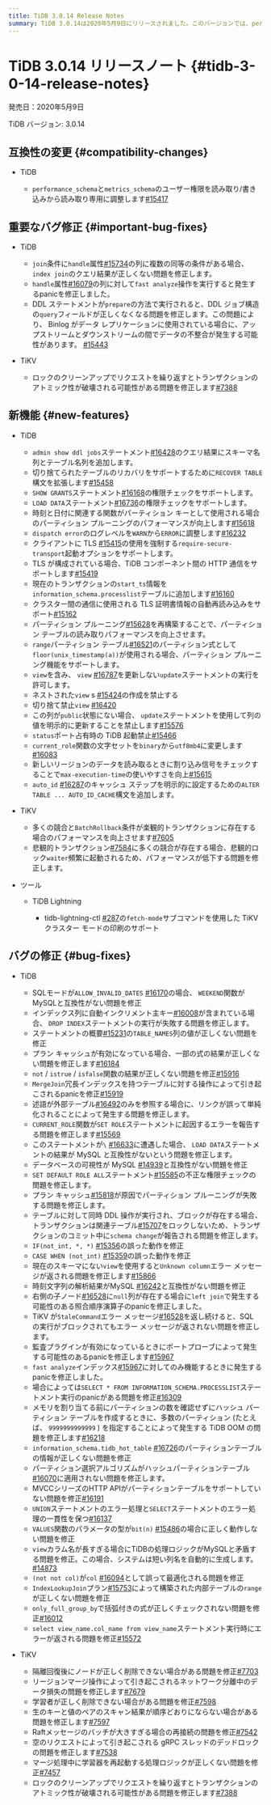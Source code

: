 ```yaml
---
title: TiDB 3.0.14 Release Notes
summary: TiDB 3.0.14は2020年5月9日にリリースされました。このバージョンでは、performance_schemaとmetrics_schemaのユーザー権限が読み取り専用に調整され、重要なバグが修正されました。さらに、新機能が追加され、バグも修正されています。TiKVにも多くの修正が含まれています。
---
```


# TiDB 3.0.14 リリースノート {#tidb-3-0-14-release-notes}

発売日：2020年5月9日

TiDB バージョン: 3.0.14

## 互換性の変更 {#compatibility-changes}

-   TiDB

    -   `performance_schema`と`metrics_schema`のユーザー権限を読み取り/書き込みから読み取り専用に調整します[#15417](https://github.com/pingcap/tidb/pull/15417)

## 重要なバグ修正 {#important-bug-fixes}

-   TiDB

    -   `join`条件に`handle`属性[#15734](https://github.com/pingcap/tidb/pull/15734)の列に複数の同等の条件がある場合、 `index join`のクエリ結果が正しくない問題を修正します。
    -   `handle`属性[#16079](https://github.com/pingcap/tidb/pull/16079)の列に対して`fast analyze`操作を実行すると発生するpanicを修正しました。
    -   DDL ステートメントが`prepare`の方法で実行されると、DDL ジョブ構造の`query`フィールドが正しくなくなる問題を修正します。この問題により、 Binlog がデータ レプリケーションに使用されている場合に、アップストリームとダウンストリームの間でデータの不整合が発生する可能性があります。 [#15443](https://github.com/pingcap/tidb/pull/15443)

-   TiKV

    -   ロックのクリーンアップでリクエストを繰り返すとトランザクションのアトミック性が破壊される可能性がある問題を修正します[#7388](https://github.com/tikv/tikv/pull/7388)

## 新機能 {#new-features}

-   TiDB

    -   `admin show ddl jobs`ステートメント[#16428](https://github.com/pingcap/tidb/pull/16428)のクエリ結果にスキーマ名列とテーブル名列を追加します。
    -   切り捨てられたテーブルのリカバリをサポートするために`RECOVER TABLE`構文を拡張します[#15458](https://github.com/pingcap/tidb/pull/15458)
    -   `SHOW GRANTS`ステートメント[#16168](https://github.com/pingcap/tidb/pull/16168)の権限チェックをサポートします。
    -   `LOAD DATA`ステートメント[#16736](https://github.com/pingcap/tidb/pull/16736)の権限チェックをサポートします。
    -   時刻と日付に関連する関数がパーティション キーとして使用される場合のパーティション プルーニングのパフォーマンスが向上します[#15618](https://github.com/pingcap/tidb/pull/15618)
    -   `dispatch error`のログレベルを`WARN`から`ERROR`に調整します[#16232](https://github.com/pingcap/tidb/pull/16232)
    -   クライアントに TLS [#15415](https://github.com/pingcap/tidb/pull/15415)の使用を強制する`require-secure-transport`起動オプションをサポートします。
    -   TLS が構成されている場合、TiDB コンポーネント間の HTTP 通信をサポートします[#15419](https://github.com/pingcap/tidb/pull/15419)
    -   現在のトランザクションの`start_ts`情報を`information_schema.processlist`テーブルに追加します[#16160](https://github.com/pingcap/tidb/pull/16160)
    -   クラスター間の通信に使用される TLS 証明書情報の自動再読み込みをサポート[#15162](https://github.com/pingcap/tidb/pull/15162)
    -   パーティション プルーニング[#15628](https://github.com/pingcap/tidb/pull/15628)を再構築することで、パーティション テーブルの読み取りパフォーマンスを向上させます。
    -   `range`パーティション テーブル[#16521](https://github.com/pingcap/tidb/pull/16521)のパーティション式として`floor(unix_timestamp(a))`が使用される場合、パーティション プルーニング機能をサポートします。
    -   `view`を含み、 `view` [#16787](https://github.com/pingcap/tidb/pull/16787)を更新しない`update`ステートメントの実行を許可します。
    -   ネストされた`view` s [#15424](https://github.com/pingcap/tidb/pull/15424)の作成を禁止する
    -   切り捨て禁止`view` [#16420](https://github.com/pingcap/tidb/pull/16420)
    -   この列が`public`状態にない場合、 `update`ステートメントを使用して列の値を明示的に更新することを禁止します[#15576](https://github.com/pingcap/tidb/pull/15576)
    -   `status`ポート占有時の TiDB 起動禁止[#15466](https://github.com/pingcap/tidb/pull/15466)
    -   `current_role`関数の文字セットを`binary`から`utf8mb4`に変更します[#16083](https://github.com/pingcap/tidb/pull/16083)
    -   新しいリージョンのデータを読み取るときに割り込み信号をチェックすることで`max-execution-time`の使いやすさを向上[#15615](https://github.com/pingcap/tidb/pull/15615)
    -   `auto_id` [#16287](https://github.com/pingcap/tidb/pull/16287)のキャッシュ ステップを明示的に設定するための`ALTER TABLE ... AUTO_ID_CACHE`構文を追加します。

-   TiKV

    -   多くの競合と`BatchRollback`条件が楽観的トランザクションに存在する場合のパフォーマンスを向上させます[#7605](https://github.com/tikv/tikv/pull/7605)
    -   悲観的トランザクション[#7584](https://github.com/tikv/tikv/pull/7584)に多くの競合が存在する場合、悲観的ロック`waiter`頻繁に起動されるため、パフォーマンスが低下する問題を修正します。

-   ツール

    -   TiDB Lightning

        -   tidb-lightning-ctl [#287](https://github.com/pingcap/tidb-lightning/pull/287)の`fetch-mode`サブコマンドを使用した TiKV クラスター モードの印刷のサポート

## バグの修正 {#bug-fixes}

-   TiDB

    -   SQLモードが`ALLOW_INVALID_DATES` [#16170](https://github.com/pingcap/tidb/pull/16170)の場合、 `WEEKEND`関数がMySQLと互換性がない問題を修正
    -   インデックス列に自動インクリメント主キー[#16008](https://github.com/pingcap/tidb/pull/16008)が含まれている場合、 `DROP INDEX`ステートメントの実行が失敗する問題を修正します。
    -   ステートメントの概要[#15231](https://github.com/pingcap/tidb/pull/15231)の`TABLE_NAMES`列の値が正しくない問題を修正
    -   プラン キャッシュが有効になっている場合、一部の式の結果が正しくない問題を修正します[#16184](https://github.com/pingcap/tidb/pull/16184)
    -   `not` / `istrue` / `isfalse`関数の結果が正しくない問題を修正[#15916](https://github.com/pingcap/tidb/pull/15916)
    -   `MergeJoin`冗長インデックスを持つテーブルに対する操作によって引き起こされるpanicを修正[#15919](https://github.com/pingcap/tidb/pull/15919)
    -   述語が外部テーブル[#16492](https://github.com/pingcap/tidb/pull/16492)のみを参照する場合に、リンクが誤って単純化されることによって発生する問題を修正します。
    -   `CURRENT_ROLE`関数が`SET ROLE`ステートメントに起因するエラーを報告する問題を修正します[#15569](https://github.com/pingcap/tidb/pull/15569)
    -   このステートメントが`\` [#16633](https://github.com/pingcap/tidb/pull/16633)に遭遇した場合、 `LOAD DATA`ステートメントの結果が MySQL と互換性がないという問題を修正します。
    -   データベースの可視性が MySQL [#14939](https://github.com/pingcap/tidb/pull/14939)と互換性がない問題を修正
    -   `SET DEFAULT ROLE ALL`ステートメント[#15585](https://github.com/pingcap/tidb/pull/15585)の不正な権限チェックの問題を修正します。
    -   プラン キャッシュ[#15818](https://github.com/pingcap/tidb/pull/15818)が原因でパーティション プルーニングが失敗する問題を修正します。
    -   テーブルに対して同時 DDL 操作が実行され、ブロックが存在する場合、トランザクションは関連テーブル[#15707](https://github.com/pingcap/tidb/pull/15707)をロックしないため、トランザクションのコミット中に`schema change`が報告される問題を修正します。
    -   `IF(not_int, *, *)` [#15356](https://github.com/pingcap/tidb/pull/15356)の誤った動作を修正
    -   `CASE WHEN (not_int)` [#15359](https://github.com/pingcap/tidb/pull/15359)の誤った動作を修正
    -   現在のスキーマにない`view`を使用すると`Unknown column`エラー メッセージが返される問題を修正します[#15866](https://github.com/pingcap/tidb/pull/15866)
    -   時刻文字列の解析結果がMySQL [#16242](https://github.com/pingcap/tidb/pull/16242)と互換性がない問題を修正
    -   右側の子ノード[#16528](https://github.com/pingcap/tidb/pull/16528)に`null`列が存在する場合に`left join`で発生する可能性のある照合順序演算子のpanicを修正しました。
    -   TiKV が`StaleCommand`エラー メッセージ[#16528](https://github.com/pingcap/tidb/pull/16528)を返し続けると、SQL の実行がブロックされてもエラー メッセージが返されない問題を修正します。
    -   監査プラグインが有効になっているときにポートプローブによって発生する可能性のあるpanicを修正します[#15967](https://github.com/pingcap/tidb/pull/15967)
    -   `fast analyze`インデックス[#15967](https://github.com/pingcap/tidb/pull/15967)に対してのみ機能するときに発生するpanicを修正しました。
    -   場合によっては`SELECT * FROM INFORMATION_SCHEMA.PROCESSLIST`ステートメント実行のpanicがある問題を修正[#16309](https://github.com/pingcap/tidb/pull/16309)
    -   メモリを割り当てる前にパーティションの数を確認せずにハッシュ パーティション テーブルを作成するときに、多数のパーティション (たとえば、 `9999999999999` ) を指定することによって発生する TiDB OOM の問題を修正します[#16218](https://github.com/pingcap/tidb/pull/16218)
    -   `information_schema.tidb_hot_table` [#16726](https://github.com/pingcap/tidb/pull/16726)のパーティションテーブルの情報が正しくない問題を修正
    -   パーティション選択アルゴリズムがハッシュパーティションテーブル[#16070](https://github.com/pingcap/tidb/pull/16070)に適用されない問題を修正します。
    -   MVCCシリーズのHTTP APIがパーティションテーブルをサポートしていない問題を修正[#16191](https://github.com/pingcap/tidb/pull/16191)
    -   `UNION`ステートメントのエラー処理と`SELECT`ステートメントのエラー処理の一貫性を保つ[#16137](https://github.com/pingcap/tidb/pull/16137)
    -   `VALUES`関数のパラメータの型が`bit(n)` [#15486](https://github.com/pingcap/tidb/pull/15486)の場合に正しく動作しない問題を修正
    -   `view`カラム名が長すぎる場合にTiDBの処理ロジックがMySQLと矛盾する問題を修正。この場合、システムは短い列名を自動的に生成します。 [#14873](https://github.com/pingcap/tidb/pull/14873)
    -   `(not not col)`が`col` [#16094](https://github.com/pingcap/tidb/pull/16094)として誤って最適化される問題を修正
    -   `IndexLookupJoin`プラン[#15753](https://github.com/pingcap/tidb/pull/15753)によって構築された内部テーブルの`range`が正しくない問題を修正
    -   `only_full_group_by`で括弧付きの式が正しくチェックされない問題を修正[#16012](https://github.com/pingcap/tidb/pull/16012)
    -   `select view_name.col_name from view_name`ステートメント実行時にエラーが返される問題を修正[#15572](https://github.com/pingcap/tidb/pull/15572)

-   TiKV

    -   隔離回復後にノードが正しく削除できない場合がある問題を修正[#7703](https://github.com/tikv/tikv/pull/7703)
    -   リージョンマージ操作によって引き起こされるネットワーク分離中のデータ損失の問題を修正します[#7679](https://github.com/tikv/tikv/pull/7679)
    -   学習者が正しく削除できない場合がある問題を修正[#7598](https://github.com/tikv/tikv/pull/7598)
    -   生のキーと値のペアのスキャン結果が順序どおりにならない場合がある問題を修正します[#7597](https://github.com/tikv/tikv/pull/7597)
    -   Raftメッセージのバッチが大きすぎる場合の再接続の問題を修正[#7542](https://github.com/tikv/tikv/pull/7542)
    -   空のリクエストによって引き起こされる gRPC スレッドのデッドロックの問題を修正します[#7538](https://github.com/tikv/tikv/pull/7538)
    -   マージ処理中に学習器を再起動する処理ロジックが正しくない問題を修正[#7457](https://github.com/tikv/tikv/pull/7457)
    -   ロックのクリーンアップでリクエストを繰り返すとトランザクションのアトミック性が破壊される可能性がある問題を修正します[#7388](https://github.com/tikv/tikv/pull/7388)

